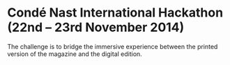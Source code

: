 Condé Nast International Hackathon (22nd – 23rd November 2014)
==============================================================

The challenge is to bridge the immersive experience between
the printed version of the magazine and the digital edition.
